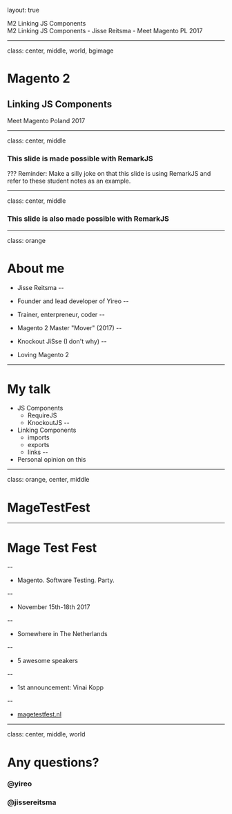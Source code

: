 layout: true
<div class="slide-heading">M2 Linking JS Components</div>
<div class="slide-footer">
    <span>M2 Linking JS Components - Jisse Reitsma - Meet Magento PL 2017</span>
</div>

---
class: center, middle, world, bgimage
# Magento 2
## Linking JS Components

Meet Magento Poland 2017

---
class: center, middle
### This slide is made possible with RemarkJS

???
Reminder: Make a silly joke on that this slide is using RemarkJS and refer to these student notes as an example.

---
class: center, middle
### This slide is also made possible with RemarkJS

---
class: orange
# About me
- Jisse Reitsma
--

- Founder and lead developer of Yireo
--

- Trainer, enterpreneur, coder
--

- Magento 2 Master "Mover" (2017)
--

- Knockout JiSse (I don't why)
--

- Loving Magento 2

---
# My talk
- JS Components
    - RequireJS
    - KnockoutJS
--
- Linking Components
    - imports
    - exports
    - links
--
- Personal opinion on this

---
class: orange, center, middle
<h1 class="magetestfest"><span>Mage</span><span>Test</span><span>Fest</span></h1>

---
<h1 class="magetestfest">Mage Test Fest</h1>

--
- Magento. Software Testing. Party.

--
- November 15th-18th 2017

--
- Somewhere in The Netherlands

--
- 5 awesome speakers

--
- 1st announcement: Vinai Kopp

--
- [magetestfest.nl](https://magetestfest.nl/)

---
class: center, middle, world
# Any questions?
### @yireo
### @jissereitsma

